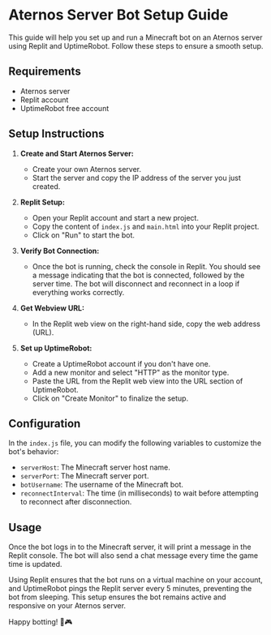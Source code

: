 # Aternos Server Bot Setup Guide

This guide will help you set up and run a Minecraft bot on an Aternos server using Replit and UptimeRobot. Follow these steps to ensure a smooth setup.

## Requirements

- Aternos server
- Replit account
- UptimeRobot free account

## Setup Instructions

1. **Create and Start Aternos Server:**

   - Create your own Aternos server.
   - Start the server and copy the IP address of the server you just created.

2. **Replit Setup:**

   - Open your Replit account and start a new project.
   - Copy the content of `index.js` and `main.html` into your Replit project.
   - Click on "Run" to start the bot.

3. **Verify Bot Connection:**

   - Once the bot is running, check the console in Replit. You should see a message indicating that the bot is connected, followed by the server time. The bot will disconnect and reconnect in a loop if everything works correctly.

4. **Get Webview URL:**

   - In the Replit web view on the right-hand side, copy the web address (URL).

5. **Set up UptimeRobot:**

   - Create a UptimeRobot account if you don't have one.
   - Add a new monitor and select "HTTP" as the monitor type.
   - Paste the URL from the Replit web view into the URL section of UptimeRobot.
   - Click on "Create Monitor" to finalize the setup.

## Configuration

In the `index.js` file, you can modify the following variables to customize the bot's behavior:

- `serverHost`: The Minecraft server host name.
- `serverPort`: The Minecraft server port.
- `botUsername`: The username of the Minecraft bot.
- `reconnectInterval`: The time (in milliseconds) to wait before attempting to reconnect after disconnection.

## Usage

Once the bot logs in to the Minecraft server, it will print a message in the Replit console. The bot will also send a chat message every time the game time is updated.

Using Replit ensures that the bot runs on a virtual machine on your account, and UptimeRobot pings the Replit server every 5 minutes, preventing the bot from sleeping. This setup ensures the bot remains active and responsive on your Aternos server.

Happy botting! 🤖🎮
